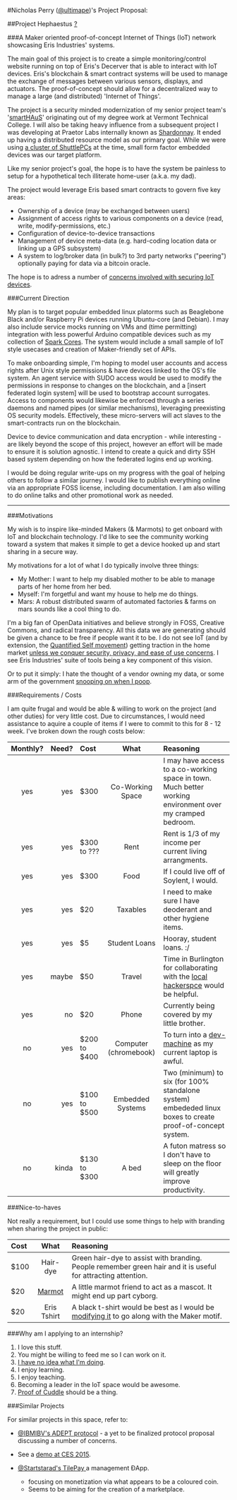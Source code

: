#Nicholas Perry ([@ultimape](https://twitter.com/ultimape))'s Project Proposal:

##Project Hephaestus [?](http://en.wikipedia.org/wiki/Hephaestus#The_craft_of_Hephaestus)

###A Maker oriented proof-of-concept Internet of Things (IoT) network showcasing Eris Industries' systems. 

The main goal of this project is to create a simple monitoring/control website running on top of Eris's Decerver that is able to interact with IoT devices. Eris's blockchain & smart contract systems will be used to manage the exchange of messages between various sensors, displays, and actuators. The proof-of-concept should allow for a decentralized way to manage a large (and distributed) 'Internet of Things'.

The project is a security minded modernization of my senior project team's '[smartHAuS](https://docs.google.com/presentation/d/1tgCkLdP88__5RmmTR4XizIDXYIWXTe-LuWtThk_1CRc/edit?usp=sharing)' originating out of my degree work at Vermont Technical College. I will also be taking heavy influence from a subsequent project I was developing at Praetor Labs internally known as [Shardonnay](https://workflowy.com/s/493ab350-f171-d9c0-6ef1-f50c68ca65a6). It ended up having a distributed resource model as our primary goal. While we were using [a cluster of ShuttlePCs](http://imgur.com/u31YJHO) at the time, small form factor embedded devices was our target platform.

Like my senior project's goal, the hope is to have the system be painless to setup for a hypothetical tech illiterate home-user (a.k.a. my dad).

The project would leverage Eris based smart contracts to govern five key areas:

 - Ownership of a device (may be exchanged between users)
 - Assignment of access rights to various components on a device (read, write, modify-permissions, etc.)
 - Configuration of device-to-device transactions
 - Management of device meta-data (e.g. hard-coding location data or linking up a GPS subsystem)
 - A system to log/broker data (in bulk?) to 3rd party networks ("peering") optionally paying for data via a bitcoin oracle.

The hope is to adress a number of [concerns involved with securing IoT devices](http://www.symantec.com/connect/blogs/iot-smart-home-giving-away-keys-your-kingdom).


###Current Direction

My plan is to target popular embedded linux platorms such as Beaglebone Black and/or Raspberry Pi devices running Ubuntu-core (and Debian). I may also include service mocks running on VMs and (time permitting) integration with less powerful Arduino compatible devices such as my collection of [Spark Cores](http://www.spark.io/prototype#spark-core). The system would include a small sample of IoT style usecases and creation of Maker-friendly set of APIs. 

To make onboarding simple, I'm hoping to model user accounts and access rights after Unix style permissions & have devices linked to the OS's file system. An agent service with SUDO access would be used to modify the permissions in response to changes on the blockchain, and a [insert federated login system] will be used to bootstrap account surrogates. Access to components would likewise be enforced through a series daemons and named pipes (or similar mechanisms), leveraging preexisting OS security models. Effectively, these micro-servers will act slaves to the smart-contracts run on the blockchain. 

Device to device communication and data encryption - while interesting - are likely beyond the scope of this project, however an effort will be made to ensure it is solution agnostic. I intend to create a quick and dirty SSH based system depending on how the federated logins end up working. 

I would be doing regular write-ups on my progress with the goal of helping others to follow a similar journey. I would like to publish everything online via an appropriate FOSS license, including documentation. I am also willing to do online talks and other promotional work as needed.

----

###Motivations

My wish is to inspire like-minded Makers (& Marmots) to get onboard with IoT and blockchain technology. I'd like to see the community working toward a system that makes it simple to get a device hooked up and start sharing in a secure way. 

My motivations for a lot of what I do typically involve three things:
 - My Mother: I want to help my disabled mother to be able to manage parts of her home from her bed.
 - Myself: I'm forgetful and want my house to help me do things. 
 - Mars: A robust distributed swarm of automated factories & farms on mars sounds like a cool thing to do.

I'm a big fan of OpenData initiatives and believe strongly in FOSS, Creative Commons, and radical transparency. All this data we are generating should be given a chance to be free if people want it to be. I do not see IoT (and by extension, the [Quantified Self movement](http://www.brookings.edu/research/reports2/2014/09/cyborg-future-law-policy-implications)) getting traction in the home market [unless we conquer security, privacy, and ease of use concerns](http://a16z.com/2015/01/08/a16z-podcast-the-technology-is-ready-so-where-is-the-internet-of-things/). I see Eris Industries' suite of tools being a key component of this vision. 

Or to put it simply: I hate the thought of a vendor owning my data, or some arm of the government [snooping on when I poop](http://blog.lumension.com/7291/beware-of-the-crapper-hacker/).


###Requirements / Costs

I am quite frugal and would be able & willing to work on the project (and other duties) for very little cost. Due to circumstances, I would need assistance to aquire a couple of items if I were to commit to this for 8 - 12 week. I've broken down the rough costs below:

| Monthly? | Need? | Cost | What | Reasoning |
| :---------: | ---: | :--- | :-----: | :----- |
| yes | yes | $300 | Co-Working Space | I may have access to a co-working space in town. Much better working environment over my cramped bedroom. |
| yes | yes | $300 to ??? | Rent | Rent is 1/3 of my income per current living arrangments. |
| yes | yes | $300 | Food | If I could live off of Soylent, I would. |
| yes | yes | $20 | Taxables | I need to make sure I have deoderant and other hygiene items.
| yes | yes | $5 | Student Loans | Hooray, student loans. :/ |
| yes | maybe | $50 | Travel | Time in Burlington for collaborating with the [local hackerspce](http://laboratoryb.org) would be helpful. |
| yes | no | $20 | Phone | Currently being covered by my little brother. |
| no | yes | $200 to $400 | Computer (chromebook) | To turn into a [dev-machine](blog.codestarter.org/post/93985346780/how-we-turn-199-chromebooks-into-ubuntu-based) as my current laptop is awful. |
| no | yes | $100 to $500 | Embedded Systems | Two (minimum) to six (for 100% standalone system) embededed linux boxes to create proof-of-concept system.  |
| no | kinda | $130 to $300 | A bed | A futon matress so I don't have to sleep on the floor will greatly improve productivity. |

###Nice-to-haves

Not really a requirement, but I could use some things to help with branding when sharing the project in public:

| Cost | What | Reasoning |
| :--- | :-----: | :----- |
| $100 | Hair-dye | Green hair-dye to assist with branding. People remember green hair and it is useful for attracting attention. |
| $20 | [Marmot](http://smile.amazon.com/Folkmanis-3034-Groundhog-Hand-Puppet/dp/B00KWJZHEI/) | A little marmot friend to act as a mascot. It might end up part cyborg. |
| $20 | Eris Tshirt | A black t-shirt would be best as I would be [modifying it](http://www.instructables.com/id/T-shirt-Designs-with-Stencils-and-Bleach/) to go along with the Maker motif. |


###Why am I applying to an internship?

 1. I love this stuff.
 2. You might be willing to feed me so I can work on it.
 3. [I have no idea what I'm doing](https://twitter.com/ultimape/status/588302547376545793).
 4. I enjoy learning.
 5. I enjoy teaching.
 6. Becoming a leader in the IoT space would be awesome.
 7. [Proof of Cuddle](https://twitter.com/hashtag/proofofcuddle) should be a thing.


###Similar Projects

For similar projects in this space, refer to:

 - [@IBMIBV's ADEPT protocol](http://www.coindesk.com/ibm-reveals-proof-concept-blockchain-powered-internet-things/) - a yet to be finalized protocol proposal discussing a number of concerns. 
  - See a [demo at CES 2015](https://www.theprotocol.tv/adept-demo-ibm-samsung/).

 - [@Startstarad's TilePay ](https://twitter.com/Startstarad/status/578425604753747968) a management ĐApp.
   - focusing on monetization via what appears to be a coloured coin.
   - Seems to be aiming for the creation of a marketplace.
